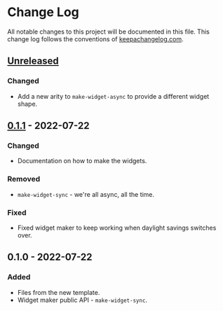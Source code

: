 # Change Log
All notable changes to this project will be documented in this file. This change log follows the conventions of [keepachangelog.com](http://keepachangelog.com/).

## [Unreleased]
### Changed
- Add a new arity to `make-widget-async` to provide a different widget shape.

## [0.1.1] - 2022-07-22
### Changed
- Documentation on how to make the widgets.

### Removed
- `make-widget-sync` - we're all async, all the time.

### Fixed
- Fixed widget maker to keep working when daylight savings switches over.

## 0.1.0 - 2022-07-22
### Added
- Files from the new template.
- Widget maker public API - `make-widget-sync`.

[Unreleased]: https://sourcehost.site/your-name/fix-youtube-mtime/compare/0.1.1...HEAD
[0.1.1]: https://sourcehost.site/your-name/fix-youtube-mtime/compare/0.1.0...0.1.1
